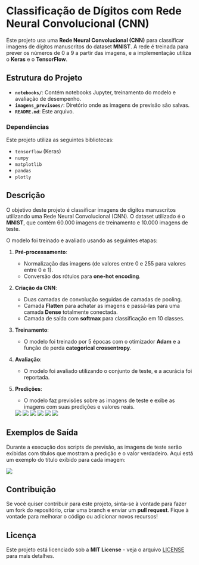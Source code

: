 # Classificação de Dígitos com Rede Neural Convolucional (CNN)

Este projeto usa uma **Rede Neural Convolucional (CNN)** para classificar imagens de dígitos manuscritos do dataset **MNIST**. A rede é treinada para prever os números de 0 a 9 a partir das imagens, e a implementação utiliza o **Keras** e o **TensorFlow**.

## Estrutura do Projeto

- **`notebooks/`**: Contém notebooks Jupyter, treinamento do modelo e avaliação de desempenho.
- **`imagens_previsoes/`**: Diretório onde as imagens de previsão são salvas.
- **`README.md`**: Este arquivo.


### Dependências
Este projeto utiliza as seguintes bibliotecas:
- `tensorflow` (Keras)
- `numpy`
- `matplotlib`
- `pandas`
- `plotly`

## Descrição

O objetivo deste projeto é classificar imagens de dígitos manuscritos utilizando uma Rede Neural Convolucional (CNN). O dataset utilizado é o **MNIST**, que contém 60.000 imagens de treinamento e 10.000 imagens de teste.

O modelo foi treinado e avaliado usando as seguintes etapas:
1. **Pré-processamento**:
   - Normalização das imagens (de valores entre 0 e 255 para valores entre 0 e 1).
   - Conversão dos rótulos para **one-hot encoding**.
   
2. **Criação da CNN**:
   - Duas camadas de convolução seguidas de camadas de pooling.
   - Camada **Flatten** para achatar as imagens e passá-las para uma camada **Dense** totalmente conectada.
   - Camada de saída com **softmax** para classificação em 10 classes.

3. **Treinamento**:
   - O modelo foi treinado por 5 épocas com o otimizador **Adam** e a função de perda **categorical crossentropy**.

4. **Avaliação**:
   - O modelo foi avaliado utilizando o conjunto de teste, e a acurácia foi reportada.
   
5. **Predições**:
   - O modelo faz previsões sobre as imagens de teste e exibe as imagens com suas predições e valores reais.
   <img src='imagens_previsoes\imagem_1.png'>
   <img src='imagens_previsoes\imagem_2.png'> 
   <img src='imagens_previsoes\imagem_3.png'>
   <img src='imagens_previsoes\imagem_4.png'>
   <img src='imagens_previsoes\imagem_5.png'>
   <img src='imagens_previsoes\imagem_6.png'>

## Exemplos de Saída

Durante a execução dos scripts de previsão, as imagens de teste serão exibidas com títulos que mostram a predição e o valor verdadeiro. Aqui está um exemplo do título exibido para cada imagem:

<img src="exemple.png">


## Contribuição

Se você quiser contribuir para este projeto, sinta-se à vontade para fazer um fork do repositório, criar uma branch e enviar um **pull request**. Fique à vontade para melhorar o código ou adicionar novos recursos!

## Licença

Este projeto está licenciado sob a **MIT License** - veja o arquivo [LICENSE](LICENSE) para mais detalhes.
